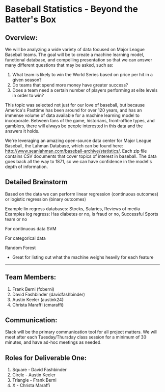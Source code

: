 # Baseball Statistics - Beyond the Batter's Box

## Overview:
We will be analyzing a wide variety of data focused on Major League Baseball teams.  The goal will be to create a machine learning model, functional database, and compelling presentation so that we can answer many different questions that may be asked, such as: 
1. What team is likely to win the World Series based on price per hit in a given season?
2. Do teams that spend more money have greater success?
3. Does a team need a certain number of players performing at elite levels in order to win?

This topic was selected not just for our love of baseball, but because America's Pasttime has been around for over 120 years, and has an immense volume of data available for a machine learning model to incorporate.  Between fans of the game, historians, front-office types, and gamblers, there will always be people interested in this data and the answers it holds.  

We're leveraging an amazing open-source data center for Major League Baseball, the Lahman Database, which can be found here: http://www.seanlahman.com/baseball-archive/statistics/.  Each zip file contains CSV documents that cover topics of interest in baseball.  The data goes back all the way to 1871, so we can have confidence in the model's depth of information.

## Detailed Brainstorm 

Based on the data we can perform linear regression (continuous outcomes) or logistic regression (binary outcomes)

Example lin regress databases: Stocks, Salaries, Reviews of media
Examples log regress: Has diabetes or no, Is fraud or no, Successful Sports team or no

For continuous data
SVM

For categorical data

Random Forest
- Great for listing out what the machine weighs heavily for each feature

-----


## Team Members:
1. Frank Berni (fcberni)
2. David Fashbinder (davidfashbinder)
3. Austin Keeler (austink24)
4. Christa Maraffi (cmaraffi)

## Communication:
Slack will be the primary communication tool for all project matters.  We will meet after each Tuesday/Thursday class session for a minimum of 30 minutes, and have ad-hoc meetings as needed. 

## Roles for Deliverable One:
1. Square - David Fashbinder
2. Circle - Austin Keeler
3. Triangle - Frank Berni
4. X - Christa Maraffi


